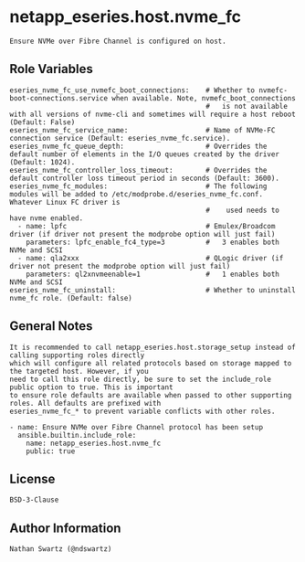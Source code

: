 # netapp_eseries.host.nvme_fc
    Ensure NVMe over Fibre Channel is configured on host.

## Role Variables
    eseries_nvme_fc_use_nvmefc_boot_connections:    # Whether to nvmefc-boot-connections.service when available. Note, nvmefc_boot_connections
                                                    #   is not available with all versions of nvme-cli and sometimes will require a host reboot (Default: False)
    eseries_nvme_fc_service_name:                   # Name of NVMe-FC connection service (Default: eseries_nvme_fc.service).
    eseries_nvme_fc_queue_depth:                    # Overrides the default number of elements in the I/O queues created by the driver (Default: 1024).
    eseries_nvme_fc_controller_loss_timeout:        # Overrides the default controller loss timeout period in seconds (Default: 3600).
    eseries_nvme_fc_modules:                        # The following modules will be added to /etc/modprobe.d/eseries_nvme_fc.conf. Whatever Linux FC driver is
                                                    #    used needs to have nvme enabled.
      - name: lpfc                                  # Emulex/Broadcom driver (if driver not present the modprobe option will just fail)
        parameters: lpfc_enable_fc4_type=3          #   3 enables both NVMe and SCSI
      - name: qla2xxx                               # QLogic driver (if driver not present the modprobe option will just fail)
        parameters: ql2xnvmeenable=1                #   1 enables both NVMe and SCSI
    eseries_nvme_fc_uninstall:                      # Whether to uninstall nvme_fc role. (Default: false)

## General Notes
    It is recommended to call netapp_eseries.host.storage_setup instead of calling supporting roles directly
    which will configure all related protocols based on storage mapped to the targeted host. However, if you
    need to call this role directly, be sure to set the include_role public option to true. This is important
    to ensure role defaults are available when passed to other supporting roles. All defaults are prefixed with
    eseries_nvme_fc_* to prevent variable conflicts with other roles.

    - name: Ensure NVMe over Fibre Channel protocol has been setup
      ansible.builtin.include_role:
        name: netapp_eseries.host.nvme_fc
        public: true

## License
    BSD-3-Clause

## Author Information
    Nathan Swartz (@ndswartz)
